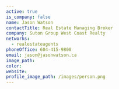 ```yaml
---
active: true
is_company: false
name: Jason Watson
contactTitle: Real Estate Managing Broker
company: Suton Group West Coast Realty
networks:
  - realestateagents
phoneOffice: 604-415-9800
email: jason@jasonwatson.ca
image_path:
color:
website:
profile_image_path: /images/person.png
---
```



